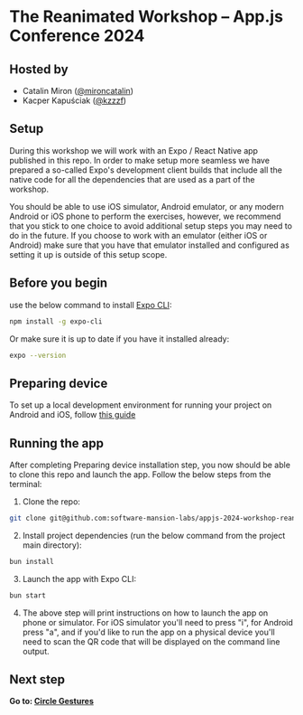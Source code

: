 # The Reanimated Workshop – App.js Conference 2024

## Hosted by

- Catalin Miron ([@mironcatalin](https://c.com/mironcatalin))
- Kacper Kapuściak ([@kzzzf](https://c.com/kacperkapusciak))

## Setup

During this workshop we will work with an Expo / React Native app published in this repo.
In order to make setup more seamless we have prepared a so-called Expo's development client builds that include all the native code for all the dependencies that are used as a part of the workshop.

You should be able to use iOS simulator, Android emulator, or any modern Android or iOS phone to perform the exercises, however, we recommend that you stick to one choice to avoid additional setup steps you may need to do in the future.
If you choose to work with an emulator (either iOS or Android) make sure that you have that emulator installed and configured as setting it up is outside of this setup scope.

## Before you begin

use the below command to install [Expo CLI](https://docs.expo.dev/workflow/expo-cli/):

```bash
npm install -g expo-cli
```

Or make sure it is up to date if you have it installed already:

```bash
expo --version
```

## Preparing device

To set up a local development environment for running your project on Android and iOS, follow [this guide](https://docs.expo.dev/get-started/set-up-your-environment/)

## Running the app

After completing Preparing device installation step, you now should be able to clone this repo and launch the app.
Follow the below steps from the terminal:

1. Clone the repo:

```bash
git clone git@github.com:software-mansion-labs/appjs-2024-workshop-reanimated.git && cd appjs-2024-workshop-reanimated
```

2. Install project dependencies (run the below command from the project main directory):

```bash
bun install
```

3. Launch the app with Expo CLI:

```bash
bun start
```

4. The above step will print instructions on how to launch the app on phone or simulator. For iOS simulator you'll need to press "i", for Android press "a", and if you'd like to run the app on a physical device you'll need to scan the QR code that will be displayed on the command line output.

## Next step

**Go to: [Circle Gestures](./src/lessons/CircleGestures/)**
